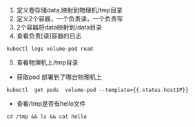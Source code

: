 1. 定义卷存储data,映射到物理机/tmp目录
2. 定义2个容器，一个负责读，一个负责写
3. 2个容器将data映射到/data目录
4. 查看负责[读]容器的日志
```
kubectl logs volume-pod read
```
5. 查看物理机上/tmp目录
* 获取pod 部署到了哪台物理机上
```
kubectl  get pods  volume-pod --template={{.status.hostIP}}
```
* 查看/tmp是否有hello文件
```
cd /tmp && ls && cat hello
```

